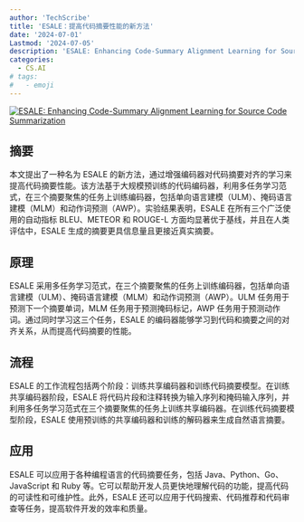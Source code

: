 ```yaml
---
author: 'TechScribe'
title: 'ESALE：提高代码摘要性能的新方法'
date: '2024-07-01'
Lastmod: '2024-07-05'
description: 'ESALE: Enhancing Code-Summary Alignment Learning for Source Code Summarization'
categories:
  - CS.AI
# tags:
#   - emoji
---
```


[![ESALE: Enhancing Code-Summary Alignment Learning for Source Code Summarization](https://arxiv-research-1301205113.cos.ap-guangzhou.myqcloud.com/images/2407.01646v1.pdf_0.jpg)](https://arxiv.org/abs/2407.01646v1)

## 摘要

本文提出了一种名为 ESALE 的新方法，通过增强编码器对代码摘要对齐的学习来提高代码摘要性能。该方法基于大规模预训练的代码编码器，利用多任务学习范式，在三个摘要聚焦的任务上训练编码器，包括单向语言建模（ULM）、掩码语言建模（MLM）和动作词预测（AWP）。实验结果表明，ESALE 在所有三个广泛使用的自动指标 BLEU、METEOR 和 ROUGE-L 方面均显著优于基线，并且在人类评估中，ESALE 生成的摘要更具信息量且更接近真实摘要。<!--more-->

## 原理

ESALE 采用多任务学习范式，在三个摘要聚焦的任务上训练编码器，包括单向语言建模（ULM）、掩码语言建模（MLM）和动作词预测（AWP）。ULM 任务用于预测下一个摘要单词，MLM 任务用于预测掩码标记，AWP 任务用于预测动作词。通过同时学习这三个任务，ESALE 的编码器能够学习到代码和摘要之间的对齐关系，从而提高代码摘要的性能。

## 流程

ESALE 的工作流程包括两个阶段：训练共享编码器和训练代码摘要模型。在训练共享编码器阶段，ESALE 将代码片段和注释转换为输入序列和掩码输入序列，并利用多任务学习范式在三个摘要聚焦的任务上训练共享编码器。在训练代码摘要模型阶段，ESALE 使用预训练的共享编码器和训练的解码器来生成自然语言摘要。

## 应用

ESALE 可以应用于各种编程语言的代码摘要任务，包括 Java、Python、Go、JavaScript 和 Ruby 等。它可以帮助开发人员更快地理解代码的功能，提高代码的可读性和可维护性。此外，ESALE 还可以应用于代码搜索、代码推荐和代码审查等任务，提高软件开发的效率和质量。